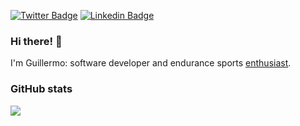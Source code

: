 [![Twitter Badge](/mastodon/follow/:id?domain=[https%3A%2F%2Fmastodon.social])](https://mstdn.social/@gmoraleda) [![Linkedin Badge](https://img.shields.io/badge/-LinkedIn-blue?style=flat-square&logo=Linkedin&logoColor=white&link=https://www.linkedin.com/in/gmoraleda/)](https://www.linkedin.com/in/gmoraleda)

### Hi there! 👋
I'm Guillermo: software developer and endurance sports <a href="https://www.strava.com/athletes/1661949" target="_blank">enthusiast</a>.

### GitHub stats
<img src="https://github-readme-stats.vercel.app/api?username=gmoraleda&hide_title=true">
